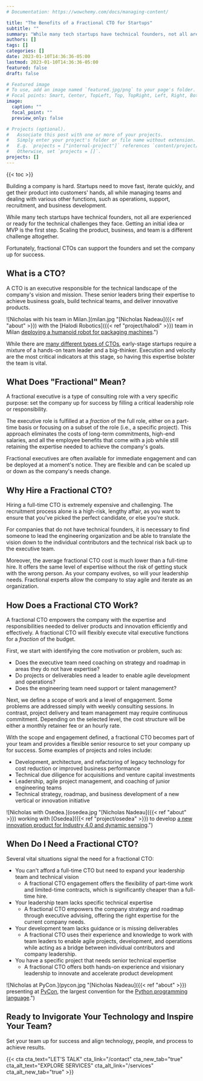 ```yaml
---
# Documentation: https://wowchemy.com/docs/managing-content/

title: "The Benefits of a Fractional CTO for Startups"
subtitle: ""
summary: "While many tech startups have technical founders, not all are experienced or ready for the technical challenges they face. Getting an initial idea or MVP is the first step. Scaling the product, business, and team is a different challenge altogether."
authors: []
tags: []
categories: []
date: 2023-01-10T14:36:36-05:00
lastmod: 2023-01-10T14:36:36-05:00
featured: false
draft: false

# Featured image
# To use, add an image named `featured.jpg/png` to your page's folder.
# Focal points: Smart, Center, TopLeft, Top, TopRight, Left, Right, BottomLeft, Bottom, BottomRight.
image:
  caption: ""
  focal_point: ""
  preview_only: false

# Projects (optional).
#   Associate this post with one or more of your projects.
#   Simply enter your project's folder or file name without extension.
#   E.g. `projects = ["internal-project"]` references `content/project/deep-learning/index.md`.
#   Otherwise, set `projects = []`.
projects: []
---
```


{{< toc >}}

Building a company is hard. Startups need to move fast, iterate quickly, and get their product into customers' hands, all while managing teams and dealing with various other functions, such as operations, support, recruitment, and business development.

While many tech startups have technical founders, not all are experienced or ready for the technical challenges they face. Getting an initial idea or MVP is the first step. Scaling the product, business, and team is a different challenge altogether.

Fortunately, fractional CTOs can support the founders and set the company up for success.

## What is a CTO?

A CTO is an executive responsible for the technical landscape of the company's vision and mission. These senior leaders bring their expertise to achieve business goals, build technical teams, and deliver innovative products.

![Nicholas with his team in Milan.](milan.jpg "[Nicholas Nadeau]({{< ref "about" >}}) with the [Halodi Robotics]({{< ref "project/halodi" >}}) team in Milan [deploying a humanoid robot for packaging machines](https://www.foodbev.com/news/altopack-and-halodi-robotics-partner-to-develop-packaging-robot/).")

While there are [many different types of CTOs](https://www.allthingsdistributed.com/2007/07/the_different_cto_roles.html), early-stage startups require a mixture of a hands-on team leader and a big-thinker. Execution and velocity are the most critical indicators at this stage, so having this expertise bolster the team is vital.

## What Does "Fractional" Mean?

A fractional executive is a type of consulting role with a very specific purpose: set the company up for success by filling a critical leadership role or responsibility.

The executive role is fulfilled at a *fraction* of the full role, either on a part-time basis or focusing on a subset of the role (i.e., a specific project).
This approach eliminates the costs of long-term commitments, high-end salaries, and all the employee benefits that come with a job while still retaining the expertise needed to achieve the company's goals.

Fractional executives are often available for immediate engagement and can be deployed at a moment's notice. They are flexible and can be scaled up or down as the company's needs change.

## Why Hire a Fractional CTO?

Hiring a full-time CTO is extremely expensive and challenging. The recruitment process alone is a high-risk, lengthy affair, as you want to ensure that you've picked the perfect candidate, or else you're stuck.

For companies that do not have technical founders, it is necessary to find someone to lead the engineering organization and be able to translate the vision down to the individual contributors and the technical risk back up to the executive team.

Moreover, the average fractional CTO cost is much lower than a full-time hire. It offers the same level of expertise without the risk of getting stuck with the wrong person. As your company evolves, so will your leadership needs. Fractional experts allow the company to stay agile and iterate as an organization.

## How Does a Fractional CTO Work?

A fractional CTO empowers the company with the expertise and responsibilities needed to deliver products and innovation efficiently and effectively. A fractional CTO will flexibly execute vital executive functions for a *fraction* of the budget.

First, we start with identifying the core motivation or problem, such as:

- Does the executive team need coaching on strategy and roadmap in areas they do not have expertise?
- Do projects or deliverables need a leader to enable agile development and operations?
- Does the engineering team need support or talent management?

Next, we define a scope of work and a level of engagement. Some problems are addressed simply with weekly consulting sessions. In contrast, project delivery and team management may require continuous commitment. Depending on the selected level, the cost structure will be either a monthly retainer fee or an hourly rate.

With the scope and engagement defined, a fractional CTO becomes part of your team and provides a flexible senior resource to set your company up for success. Some examples of projects and roles include:

- Development, architecture, and refactoring of legacy technology for cost reduction or improved business performance
- Technical due diligence for acquisitions and venture capital investments
- Leadership, agile project management, and coaching of junior engineering teams
- Technical strategy, roadmap, and business development of a new vertical or innovation initiative

![Nicholas with Osedea.](osedea.jpg "[Nicholas Nadeau]({{< ref "about" >}}) working with [Osedea]({{< ref "project/osedea" >}}) to develop [a new innovation product for Industry 4.0 and dynamic sensing](https://www.osedea.com/en/blog/meet-spot).")

## When Do I Need a Fractional CTO?

Several vital situations signal the need for a fractional CTO:

- You can't afford a full-time CTO but need to expand your leadership team and technical vision
  - A fractional CTO engagement offers the flexibility of part-time work and limited-time contracts, which is significantly cheaper than a full-time hire.
- Your leadership team lacks specific technical expertise
  - A fractional CTO empowers the company strategy and roadmap through executive advising, offering the right expertise for the current company needs.
- Your development team lacks guidance or is missing deliverables
  - A fractional CTO uses their experience and knowledge to work with team leaders to enable agile projects, development, and operations while acting as a bridge between individual contributors and company leadership.
- You have a specific project that needs senior technical expertise
  - A fractional CTO offers both hands-on experience and visionary leadership to innovate and accelerate product development

![Nicholas at PyCon.](pycon.jpg "[Nicholas Nadeau]({{< ref "about" >}}) presenting at [PyCon](https://pycon.org/), the largest convention for the [Python programming language](https://www.python.org/).")

## Ready to Invigorate Your Technology and Inspire Your Team?

Set your team up for success and align technology, people, and process to achieve results.

{{< cta cta_text="LET'S TALK" cta_link="/contact" cta_new_tab="true" cta_alt_text="EXPLORE SERVICES" cta_alt_link="/services" cta_alt_new_tab="true" >}}
